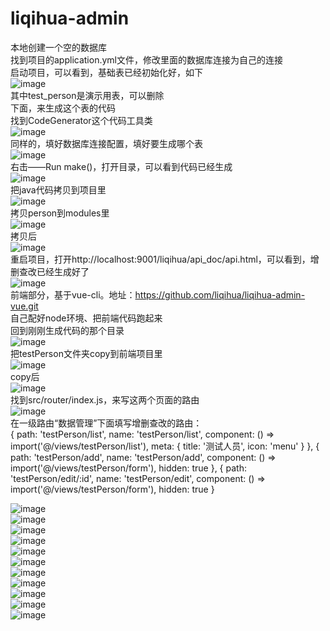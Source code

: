 # liqihua-admin
本地创建一个空的数据库  
找到项目的application.yml文件，修改里面的数据库连接为自己的连接  
启动项目，可以看到，基础表已经初始化好，如下  
 ![image](https://github.com/liqihua/readme_images/blob/master/liqihua-basic/image001.png)  
 其中test_person是演示用表，可以删除  
下面，来生成这个表的代码  
找到CodeGenerator这个代码工具类  
 ![image](https://github.com/liqihua/readme_images/blob/master/liqihua-basic/image002.png)  
 同样的，填好数据库连接配置，填好要生成哪个表  
 ![image](https://github.com/liqihua/readme_images/blob/master/liqihua-basic/image003.png)  
 右击——Run make()，打开目录，可以看到代码已经生成  
 ![image](https://github.com/liqihua/readme_images/blob/master/liqihua-basic/image004.png)  
 把java代码拷贝到项目里  
 ![image](https://github.com/liqihua/readme_images/blob/master/liqihua-basic/image005.png)  
 拷贝person到modules里  
 ![image](https://github.com/liqihua/readme_images/blob/master/liqihua-basic/image006.png)  
 拷贝后  
 ![image](https://github.com/liqihua/readme_images/blob/master/liqihua-basic/image007.png)  
 重启项目，打开http://localhost:9001/liqihua/api_doc/api.html，可以看到，增删查改已经生成好了  
 ![image](https://github.com/liqihua/readme_images/blob/master/liqihua-basic/image008.png)  
 前端部分，基于vue-cli。地址：https://github.com/liqihua/liqihua-admin-vue.git  
自己配好node环境、把前端代码跑起来  
回到刚刚生成代码的那个目录  
 ![image](https://github.com/liqihua/readme_images/blob/master/liqihua-basic/image009.png)  
 把testPerson文件夹copy到前端项目里  
 ![image](https://github.com/liqihua/readme_images/blob/master/liqihua-basic/image010.png)  
 copy后  
 ![image](https://github.com/liqihua/readme_images/blob/master/liqihua-basic/image011.png)  
 找到src/router/index.js，来写这两个页面的路由  
 ![image](https://github.com/liqihua/readme_images/blob/master/liqihua-basic/image012.png)  
 在一级路由“数据管理”下面填写增删查改的路由：  
 {
  path: 'testPerson/list',
  name: 'testPerson/list',
  component: () => import('@/views/testPerson/list'),
  meta: { title: '测试人员', icon: 'menu' }
},
{
  path: 'testPerson/add',
  name: 'testPerson/add',
  component: () => import('@/views/testPerson/form'),
  hidden: true
},
{
  path: 'testPerson/edit/:id',
  name: 'testPerson/edit',
  component: () => import('@/views/testPerson/form'),
  hidden: true
}

 ![image](https://github.com/liqihua/readme_images/blob/master/liqihua-basic/image013.png)  
 ![image](https://github.com/liqihua/readme_images/blob/master/liqihua-basic/image014.png)  
 ![image](https://github.com/liqihua/readme_images/blob/master/liqihua-basic/image015.png)  
 ![image](https://github.com/liqihua/readme_images/blob/master/liqihua-basic/image016.png)  
 ![image](https://github.com/liqihua/readme_images/blob/master/liqihua-basic/image017.png)  
 ![image](https://github.com/liqihua/readme_images/blob/master/liqihua-basic/image018.png)  
 ![image](https://github.com/liqihua/readme_images/blob/master/liqihua-basic/image019.png)  
 ![image](https://github.com/liqihua/readme_images/blob/master/liqihua-basic/image020.png)  
 ![image](https://github.com/liqihua/readme_images/blob/master/liqihua-basic/image021.png)  
 ![image](https://github.com/liqihua/readme_images/blob/master/liqihua-basic/image022.png)  
 ![image](https://github.com/liqihua/readme_images/blob/master/liqihua-basic/image023.png)  
